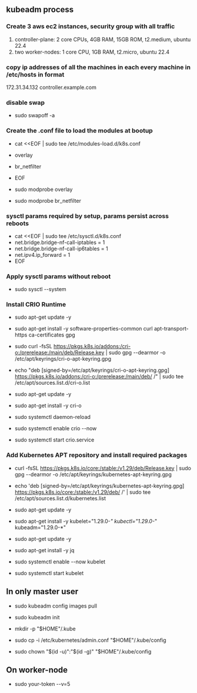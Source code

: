 ## kubeadm process

### Create 3 aws ec2 instances, security group with all traffic
1. controller-plane: 2 core CPUs, 4GB RAM, 15GB ROM, t2.medium, ubuntu 22.4
2. two worker-nodes: 1 core CPU, 1GB RAM, t2.micro, ubuntu 22.4

### copy ip addresses of all the machines in each every machine in /etc/hosts in format
172.31.34.132  controller.example.com

### disable swap
- sudo swapoff -a

### Create the .conf file to load the modules at bootup
- cat <<EOF | sudo tee /etc/modules-load.d/k8s.conf
- overlay
- br_netfilter
- EOF

- sudo modprobe overlay
- sudo modprobe br_netfilter

### sysctl params required by setup, params persist across reboots
- cat <<EOF | sudo tee /etc/sysctl.d/k8s.conf
- net.bridge.bridge-nf-call-iptables  = 1
- net.bridge.bridge-nf-call-ip6tables = 1
- net.ipv4.ip_forward                 = 1
- EOF

### Apply sysctl params without reboot
- sudo sysctl --system

### Install CRIO Runtime
- sudo apt-get update -y
- sudo apt-get install -y software-properties-common curl apt-transport-https ca-certificates gpg

- sudo curl -fsSL https://pkgs.k8s.io/addons:/cri-o:/prerelease:/main/deb/Release.key | sudo gpg --dearmor -o /etc/apt/keyrings/cri-o-apt-keyring.gpg
- echo "deb [signed-by=/etc/apt/keyrings/cri-o-apt-keyring.gpg] https://pkgs.k8s.io/addons:/cri-o:/prerelease:/main/deb/ /" | sudo tee /etc/apt/sources.list.d/cri-o.list

- sudo apt-get update -y
- sudo apt-get install -y cri-o

- sudo systemctl daemon-reload
- sudo systemctl enable crio --now
- sudo systemctl start crio.service

### Add Kubernetes APT repository and install required packages
- curl -fsSL https://pkgs.k8s.io/core:/stable:/v1.29/deb/Release.key | sudo gpg --dearmor -o /etc/apt/keyrings/kubernetes-apt-keyring.gpg
- echo 'deb [signed-by=/etc/apt/keyrings/kubernetes-apt-keyring.gpg] https://pkgs.k8s.io/core:/stable:/v1.29/deb/ /' | sudo tee /etc/apt/sources.list.d/kubernetes.list

- sudo apt-get update -y
- sudo apt-get install -y kubelet="1.29.0-*" kubectl="1.29.0-*" kubeadm="1.29.0-*"
- sudo apt-get update -y
- sudo apt-get install -y jq

- sudo systemctl enable --now kubelet
- sudo systemctl start kubelet


## In only master user
- sudo kubeadm config images pull
- sudo kubeadm init

- mkdir -p "$HOME"/.kube
- sudo cp -i /etc/kubernetes/admin.conf "$HOME"/.kube/config
- sudo chown "$(id -u)":"$(id -g)" "$HOME"/.kube/config

## On worker-node
- sudo your-token --v=5
